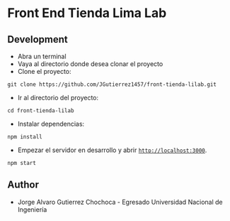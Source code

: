 # Front End Tienda Lima Lab
## Development

- Abra un terminal
- Vaya al directorio donde desea clonar el proyecto
- Clone el proyecto:
```shell
git clone https://github.com/JGutierrez1457/front-tienda-lilab.git
```
- Ir al directorio del proyecto:
```shell
cd front-tienda-lilab
```
- Instalar dependencias:
```shell
npm install
```

- Empezar el servidor en desarrollo y abrir [`http://localhost:3000`](http://localhost:3000).
```shell
npm start
```

## Author
- Jorge Alvaro Gutierrez Chochoca - Egresado Universidad Nacional de Ingeniería